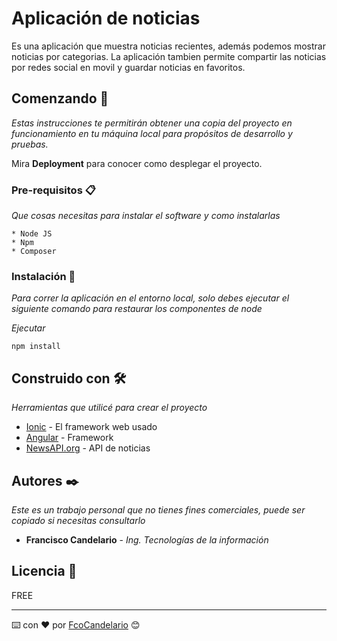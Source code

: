 # Aplicación de noticias 

Es una aplicación que muestra noticias recientes, además podemos mostrar noticias por categorias. La aplicación tambien permite compartir las noticias por redes social en movil y guardar noticias en favoritos. 

## Comenzando 🚀

_Estas instrucciones te permitirán obtener una copia del proyecto en funcionamiento en tu máquina local para propósitos de desarrollo y pruebas._

Mira **Deployment** para conocer como desplegar el proyecto.


### Pre-requisitos 📋

_Que cosas necesitas para instalar el software y como instalarlas_

```
* Node JS
* Npm
* Composer
```

### Instalación 🔧

_Para correr la aplicación en el entorno local, solo debes ejecutar el siguiente comando para restaurar los componentes de node_

_Ejecutar_

```
npm install
```

## Construido con 🛠️

_Herramientas que utilicé para crear el proyecto_

* [Ionic](https://ionicframework.com/) - El framework web usado
* [Angular](https://angular.io/) - Framework
* [NewsAPI.org](https://newsapi.org/) - API de noticias


## Autores ✒️

_Este es un trabajo personal que no tienes fines comerciales, puede ser copiado si necesitas consultarlo_

* **Francisco Candelario** - *Ing. Tecnologías de la información* 
 

## Licencia 📄

FREE


---
⌨️ con ❤️ por [FcoCandelario](https://github.com/FranciscoCandelario) 😊
